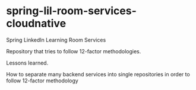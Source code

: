 # spring-lil-room-services-cloudnative
Spring LinkedIn Learning Room Services

Repository that tries to follow 12-factor methodologies. 

Lessons learned. 

How to separate many backend services into single repositories in order to follow 12-factor methodology 
